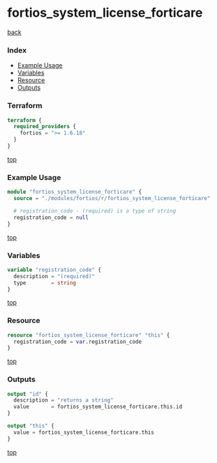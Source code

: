 # fortios_system_license_forticare

[back](../fortios.md)

### Index

- [Example Usage](#example-usage)
- [Variables](#variables)
- [Resource](#resource)
- [Outputs](#outputs)

### Terraform

```terraform
terraform {
  required_providers {
    fortios = ">= 1.6.18"
  }
}
```

[top](#index)

### Example Usage

```terraform
module "fortios_system_license_forticare" {
  source = "./modules/fortios/r/fortios_system_license_forticare"

  # registration_code - (required) is a type of string
  registration_code = null
}
```

[top](#index)

### Variables

```terraform
variable "registration_code" {
  description = "(required)"
  type        = string
}
```

[top](#index)

### Resource

```terraform
resource "fortios_system_license_forticare" "this" {
  registration_code = var.registration_code
}
```

[top](#index)

### Outputs

```terraform
output "id" {
  description = "returns a string"
  value       = fortios_system_license_forticare.this.id
}

output "this" {
  value = fortios_system_license_forticare.this
}
```

[top](#index)